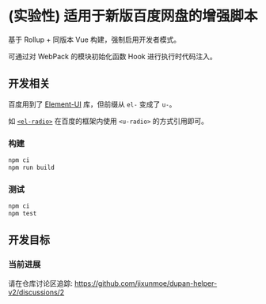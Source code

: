 # (实验性) 适用于新版百度网盘的增强脚本

基于 Rollup + 同版本 Vue 构建，强制启用开发者模式。

可通过对 WebPack 的模块初始化函数 Hook 进行执行时代码注入。

## 开发相关

百度用到了 [Element-UI][eleme_ui] 库，但前缀从 `el-` 变成了 `u-`。

如 [`<el-radio>`][el_radio] 在百度的框架内使用 `<u-radio>` 的方式引用即可。

[eleme_ui]: https://element.eleme.io/
[el_radio]: https://element.eleme.io/#/zh-CN/component/radio

### 构建

```sh
npm ci
npm run build
```

### 测试

```sh
npm ci
npm test
```

## 开发目标

### 当前进展

请在仓库讨论区追踪: https://github.com/jixunmoe/dupan-helper-v2/discussions/2
